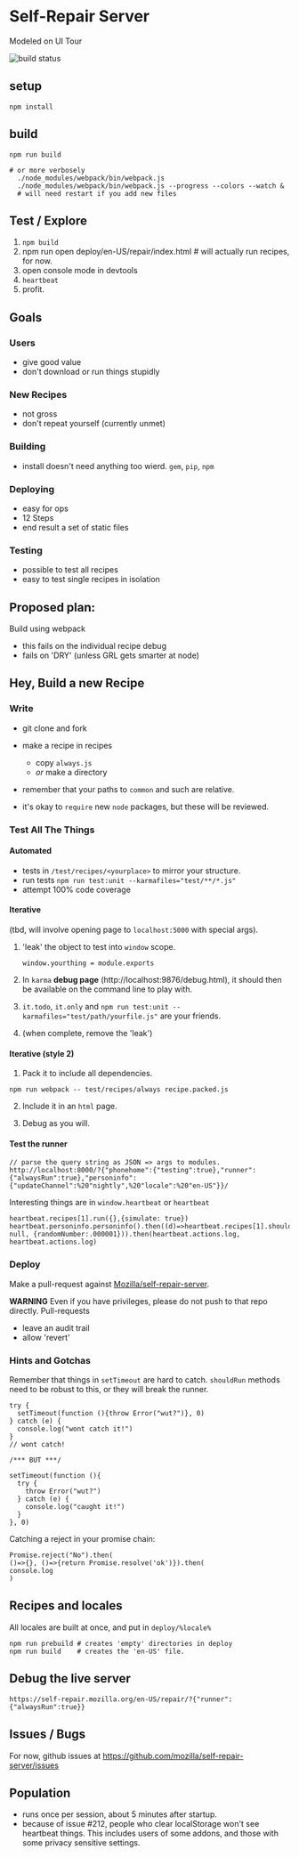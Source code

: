 # Self-Repair Server

Modeled on UI Tour

![build status](https://travis-ci.org/mozilla/self-repair-server.svg)

## setup

```
npm install
```

## build

```
npm run build

# or more verbosely
  ./node_modules/webpack/bin/webpack.js
  ./node_modules/webpack/bin/webpack.js --progress --colors --watch &
  # will need restart if you add new files
```

## Test / Explore

1.  `npm build`
2.  npm run open deploy/en-US/repair/index.html  # will actually run recipes, for now.
3.  open console mode in devtools
4.  `heartbeat`
5.  profit.


## Goals

### Users
- give good value
- don't download or run things stupidly

### New Recipes
- not gross
- don't repeat yourself (currently unmet)

### Building
- install doesn't need anything too wierd.  `gem`, `pip`, `npm`

### Deploying
- easy for ops
- 12 Steps
- end result a set of static files

### Testing
- possible to test all recipes
- easy to test single recipes in isolation

## Proposed plan:

Build using webpack

- this fails on the individual recipe debug
- fails on 'DRY' (unless GRL gets smarter at node)



## Hey, Build a new Recipe

### Write

- git clone and fork
- make a recipe in recipes

    - copy `always.js`
    - *or* make a directory

- remember that your paths to `common` and such are relative.
- it's okay to `require` new `node` packages, but these will be reviewed.


### Test All The Things

#### Automated

- tests in `/test/recipes/<yourplace>` to mirror your structure.
- run tests `npm run test:unit --karmafiles="test/**/*.js"`
- attempt 100% code coverage

#### Iterative

(tbd, will involve opening page to `localhost:5000` with special args).

1.  'leak' the object to test into `window` scope.

    `window.yourthing = module.exports`

2.  In `karma` **debug page** (http://localhost:9876/debug.html), it should then be available on the command line to play with.

3.  `it.todo`, `it.only` and `npm run test:unit --karmafiles="test/path/yourfile.js"` are your friends.

4.  (when complete, remove the 'leak')


#### Iterative (style 2)

1.  Pack it to include all dependencies.

```
npm run webpack -- test/recipes/always recipe.packed.js
```

2.  Include it in an `html` page.

3.  Debug as you will.


#### Test the runner

```
// parse the query string as JSON => args to modules.
http://localhost:8000/?{"phonehome":{"testing":true},"runner":{"alwaysRun":true},"personinfo":{"updateChannel":%20"nightly",%20"locale":%20"en-US"}}/

```

Interesting things are in `window.heartbeat` or `heartbeat`

```
heartbeat.recipes[1].run({},{simulate: true})
heartbeat.personinfo.personinfo().then((d)=>heartbeat.recipes[1].shouldRun(d, null, {randomNumber:.000001})).then(heartbeat.actions.log, heartbeat.actions.log)
```

### Deploy

Make a pull-request against [Mozilla/self-repair-server](http://github.com/mozilla/self-repair-server).

**WARNING** Even if you have privileges, please do not push to that repo directly.  Pull-requests

- leave an audit trail
- allow 'revert'


### Hints and Gotchas

Remember that things in `setTimeout` are hard to catch.  `shouldRun` methods need to be robust to this, or they will break the runner.

```
try {
  setTimeout(function (){throw Error("wut?")}, 0)
} catch (e) {
  console.log("wont catch it!")
}
// wont catch!

/*** BUT ***/

setTimeout(function (){
  try {
    throw Error("wut?")
  } catch (e) {
    console.log("caught it!")
  }
}, 0)

```

Catching a reject in your promise chain:

```
Promise.reject("No").then(
()=>{}, ()=>{return Promise.resolve('ok')}).then(
console.log
)
```

## Recipes and locales

All locales are built at once, and put in `deploy/%locale%`

```
npm run prebuild # creates 'empty' directories in deploy
npm run build    # creates the 'en-US' file.
```

## Debug the live server

```
https://self-repair.mozilla.org/en-US/repair/?{"runner":{"alwaysRun":true}}
```

## Issues / Bugs

For now, github issues at https://github.com/mozilla/self-repair-server/issues


## Population

- runs once per session, about 5 minutes after startup.
- because of issue #212, people who clear localStorage won't see heartbeat things.  This includes users of some addons, and those with some privacy sensitive settings.
